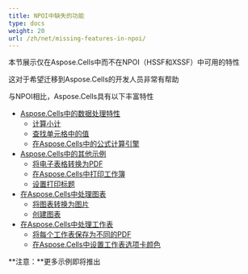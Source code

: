 ```yaml
---
title: NPOI中缺失的功能
type: docs
weight: 20
url: /zh/net/missing-features-in-npoi/
---
```


本节展示仅在Aspose.Cells中而不在NPOI（HSSF和XSSF）中可用的特性

这对于希望迁移到Aspose.Cells的开发人员非常有帮助

与NPOI相比，Aspose.Cells具有以下丰富特性

- [Aspose.Cells中的数据处理特性](/cells/zh/net/data-handling-features-in-aspose-cells/)
  - [计算小计](/cells/zh/net/calculate-sub-totals/)
  - [查找单元格中的值](/cells/zh/net/find-value-in-cells/)
  - [在Aspose.Cells中的公式计算引擎](/cells/zh/net/formula-calculation-engine-in-aspose-cells/)
- [Aspose.Cells中的其他示例](/cells/zh/net/miscellaneous-examples-in-aspose-cells/)
  - [将电子表格转换为PDF](/cells/zh/net/convert-spreadsheet-to-pdf-in-aspose-cells/)
  - [在Aspose.Cells中打印工作簿](/cells/zh/net/printing-workbooks-in-aspose-cells/)
  - [设置打印标题](/cells/zh/net/set-print-titles/)
- [在Aspose.Cells中处理图表](/cells/zh/net/working-with-charts-in-aspose-cells/)
  - [将图表转换为图片](/cells/zh/net/convert-chart-to-images/)
  - [创建图表](/cells/zh/net/create-charts/)
- [在Aspose.Cells中处理工作表](/cells/zh/net/working-with-worksheets-in-aspose-cells/)
  - [将每个工作表保存为不同的PDF](/cells/zh/net/save-each-worksheet-to-different-pdf/)
  - [在Aspose.Cells中设置工作表选项卡颜色](/cells/zh/net/set-worksheet-tab-color-in-aspose-cells/)

**注意：**更多示例即将推出
